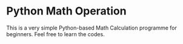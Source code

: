 # Python Math Operation
This is a very simple Python-based Math Calculation programme for beginners. 
Feel free to learn the codes.
